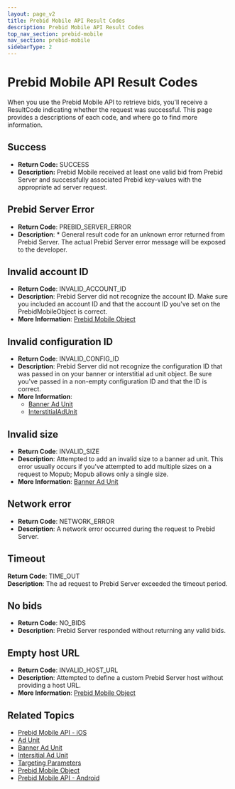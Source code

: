 ```yaml
---
layout: page_v2
title: Prebid Mobile API Result Codes
description: Prebid Mobile API Result Codes
top_nav_section: prebid-mobile
nav_section: prebid-mobile
sidebarType: 2
---
```


# Prebid Mobile API Result Codes

When you use the Prebid Mobile API to retrieve bids, you'll receive a ResultCode indicating whether the request was successful. This page provides a descriptions of each code, and where go to find more information.

## Success

- **Return Code:** SUCCESS   
- **Description:** Prebid Mobile received at least one valid bid from Prebid Server and successfully associated Prebid key-values with the appropriate ad server request.

## Prebid Server Error

- **Return Code**: PREBID_SERVER_ERROR  
- **Description**: * General result code for an unknown error returned from Prebid Server.  The actual Prebid Server error message will be exposed to the developer.  

## Invalid account ID

- **Return Code**: INVALID_ACCOUNT_ID  
- **Description**: Prebid Server did not recognize the account ID. Make sure you included an account ID and that the account ID you've set on the PrebidMobileObject is correct.   
- **More Information**: [Prebid Mobile Object]({{site.baseurl}}/prebid-mobile/pbm-api/ios/prebidmobile-object-ios.html)

## Invalid configuration ID

- **Return Code**: INVALID_CONFIG_ID  
- **Description**: Prebid Server did not recognize the configuration ID that was passed in on your banner or interstitial ad unit object. Be sure you've passed in a non-empty configuration ID and that the ID is correct.  
- **More Information**:  
  - [Banner Ad Unit]({{site.baseurl}}/prebid-mobile/pbm-api/ios/pbm-bannerad-ios.html)  
  - [InterstitialAdUnit]({{site.baseurl}}/prebid-mobile/pbm-api/ios/pbm-interstitial-ad-ios.html)

## Invalid size

- **Return Code**: INVALID_SIZE  
- **Description**: Attempted to add an invalid size to a banner ad unit. This error usually occurs if you've attempted to add multiple sizes on a request to Mopub; Mopub allows only a single size.  
- **More Information**: [Banner Ad Unit]({{site.baseurl}}/prebid-mobile/pbm-api/ios/pbm-bannerad-ios.html)

## Network error

- **Return Code**: NETWORK_ERROR  
- **Description**: A network error occurred during the request to Prebid Server.

## Timeout

**Return Code**: TIME_OUT   
**Description**: The ad request to Prebid Server exceeded the timeout period.

## No bids

- **Return Code**: NO_BIDS   
- **Description**: Prebid Server responded without returning any valid bids.

## Empty host URL

- **Return Code**: INVALID_HOST_URL   
- **Description**: Attempted to define a custom Prebid Server host without providing a host URL.
- **More Information**: [Prebid Mobile Object]({{site.baseurl}}/prebid-mobile/pbm-api/ios/prebidmobile-object-ios.html)

## Related Topics

- [Prebid Mobile API - iOS]({{site.baseurl}}/prebid-mobile/pbm-api/ios/pbm-api-iOS.html)
- [Ad Unit]({{site.baseurl}}/prebid-mobile/pbm-api/ios/pbm-adunit-ios.html)
- [Banner Ad Unit]({{site.baseurl}}/prebid-mobile/pbm-api/ios/pbm-bannerad-ios.html)
- [Intersitial Ad Unit]({{site.baseurl}}/prebid-mobile/pbm-api/ios/pbm-bannerinterstitialadunit-ios.html)
- [Targeting Parameters]({{site.baseurl}}/prebid-mobile/pbm-api/ios/pbm-targeting-ios.html)
- [Prebid Mobile Object]({{site.baseurl}}/prebid-mobile/pbm-api/ios/prebidmobile-object-ios.html)
- [Prebid Mobile API - Android]({{site.baseurl}}/prebid-mobile/pbm-api/android/pbm-api-android.html)
